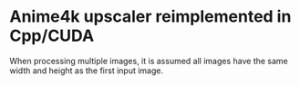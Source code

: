 # Anime4k upscaler reimplemented in Cpp/CUDA


When processing multiple images, it is assumed all images have the same width and height as the first input image.